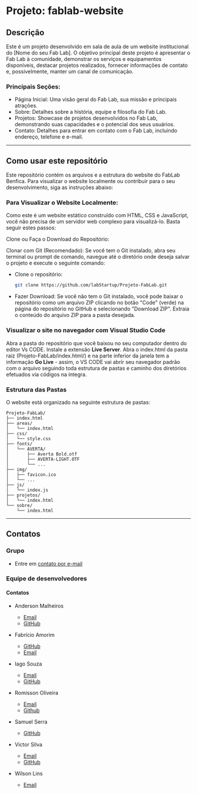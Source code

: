 # Projeto: fablab-website

## Descrição
Este é um projeto desenvolvido em sala de aula de um website institucional do [Nome do seu Fab Lab]. O objetivo principal deste projeto é apresentar o Fab Lab à comunidade, demonstrar os serviços e equipamentos disponíveis, destacar projetos realizados, fornecer informações de contato e, possivelmente, manter um canal de comunicação.

### Principais Seções:

- Página Inicial: Uma visão geral do Fab Lab, sua missão e principais atrações.
- Sobre: Detalhes sobre a história, equipe e filosofia do Fab Lab.
- Projetos: Showcase de projetos desenvolvidos no Fab Lab, demonstrando suas capacidades e o potencial dos seus usuários.
- Contato: Detalhes para entrar em contato com o Fab Lab, incluindo endereço, telefone e e-mail.
---
## Como usar este repositório
Este repositório contém os arquivos e a estrutura do website do FabLab Benfica. Para visualizar o website localmente ou contribuir para o seu desenvolvimento, siga as instruções abaixo:

### Para Visualizar o Website Localmente:
Como este é um website estático construído com HTML, CSS e JavaScript, você não precisa de um servidor web complexo para visualizá-lo. Basta seguir estes passos:

Clone ou Faça o Download do Repositório:

Clonar com Git (Recomendado): Se você tem o Git instalado, abra seu terminal ou prompt de comando, navegue até o diretório onde deseja salvar o projeto e execute o seguinte comando:

- Clone o repositório:
   ```bash
   git clone https://github.com/labStartup/Projeto-FabLab.git

- Fazer Download: Se você não tem o Git instalado, você pode baixar o repositório como um arquivo ZIP clicando no botão "Code" (verde) na página do repositório no GitHub e selecionando "Download ZIP". Extraia o conteúdo do arquivo ZIP para a pasta desejada.

### Visualizar o site no navegador com Visual Studio Code
Abra a pasta do repositório que você baixou no seu computador dentro do editor Vs CODE. Instale a extensão **Live Server**. Abra o index.html da pasta raiz (Projeto-FabLab/index.html/) e na parte inferior da janela tem a informação **Go Live** - assim, o VS CODE vai abrir seu navegador padrão com o arquivo seguindo toda estrutura de pastas e caminho dos diretórios efetuados via códigos na íntegra.

### Estrutura das Pastas
O website está organizado na seguinte estrutura de pastas:
```fablab-website/
Projeto-FabLab/
├── index.html
├── areas/
│   └── index.html
├── css/
│   └── style.css
├── fonts/
│   └── AVERTA/
│       ├── Averta Bold.otf
│       ├── AVERTA-LIGHT.OTF
│       └── ...
├── img/
│   ├── favicon.ico
│   └── ...
├── js/
│   └── index.js
├── projetos/
│   └── index.html
└── sobre/
    └── index.html
```
---
## Contatos
### Grupo
- Entre em [contato por e-mail](mailto:startup_lab@outlook.com)

### Equipe de desenvolvedores
#### Contatos
* Anderson Malheiros
  - [Email](mailto:malheiros.77@outlook.com)
  - [GitHub](https://github.com/AMalheiros77)
    
* Fabrício Amorim
  - [GitHub](https://github.com/bricioamorim)
  - [Email](mailto:fabricioalexandres@hotmail.com)

* Iago Souza
  - [Email](mailto:iagosouza56@hotmail.com)
  - [GitHub](https://github.com/Iago56)
  
* Romisson Oliveira
  - [Email](mailto:oliveiraromisson@hotmail.com)
  - [Github](https://github.com/romisson-oliveira)
    
* Samuel Serra
  - [GitHub](https://github.com/Samu-gif)
  
* Victor Silva
  - [Email](mailto:victor-18@outlook.com.br)
  - [GitHub](https://github.com/Victu)
* Wilson Lins
   - [Email](mailto:juniorlins.m@gmail.com)
  
